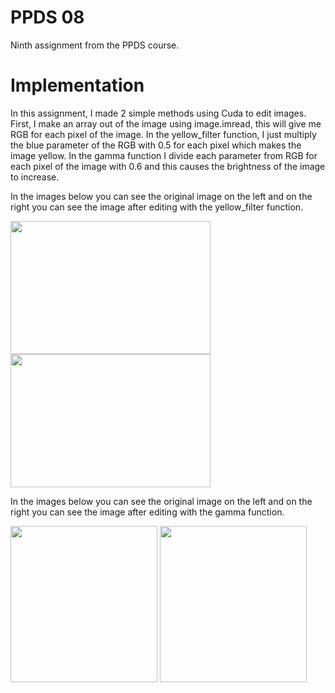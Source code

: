 # PPDS 08
Ninth assignment from the PPDS course.

# Implementation
In this assignment, I made 2 simple methods using Cuda to edit images. First, I make an array out of the image using image.imread,
this will give me RGB for each pixel of the image. In the yellow_filter function, I just multiply the blue parameter of the RGB with 0.5 for each pixel
which makes the image yellow. In the gamma function I divide each parameter from RGB for each pixel of the image with 0.6 and this causes the brightness of the image to increase.

In the images below you can see the original image on the left and on the right you can see the image after editing with the yellow_filter function.
<p align="left">
    <img src="https://i.imgur.com/UH8uPi9.png" height="213" width="320"/>
    <img src="https://i.imgur.com/0kSaFPW.png" height="213" width="320"/>
</p>

In the images below you can see the original image on the left and on the right you can see the image after editing with the gamma function.
<p align="left">
    <img src="https://i.imgur.com/Lhrpe6r.png" height="250" width="235"/>
    <img src="https://i.imgur.com/VrvowyG.png" height="250" width="235"/>
</p>

